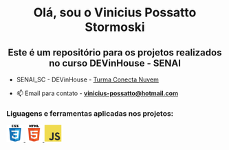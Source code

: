 <h1 align="center">Olá, sou o Vinicius Possatto Stormoski</h1>
<h2 align="center">Este é um repositório para os projetos realizados no curso DEVinHouse - SENAI</h2>

- SENAI_SC - DEVinHouse - [Turma Conecta Nuvem](https://devinhouse.tech)

- 📫 Email para contato - **vinicius-possatto@hotmail.com**


<p align="left">
</p>

<h3 align="left">Liguagens e ferramentas aplicadas nos projetos:</h3>
<p align="left"> <a href="https://www.w3schools.com/css/" target="_blank" rel="noreferrer"> <img src="https://raw.githubusercontent.com/devicons/devicon/master/icons/css3/css3-original-wordmark.svg" alt="css3" width="40" height="40"/> </a> <a href="https://www.w3.org/html/" target="_blank" rel="noreferrer"> <img src="https://raw.githubusercontent.com/devicons/devicon/master/icons/html5/html5-original-wordmark.svg" alt="html5" width="40" height="40"/> </a> <a href="https://developer.mozilla.org/en-US/docs/Web/JavaScript" target="_blank" rel="noreferrer"> <img src="https://raw.githubusercontent.com/devicons/devicon/master/icons/javascript/javascript-original.svg" alt="javascript" width="40" height="40"/> </a> </p>
